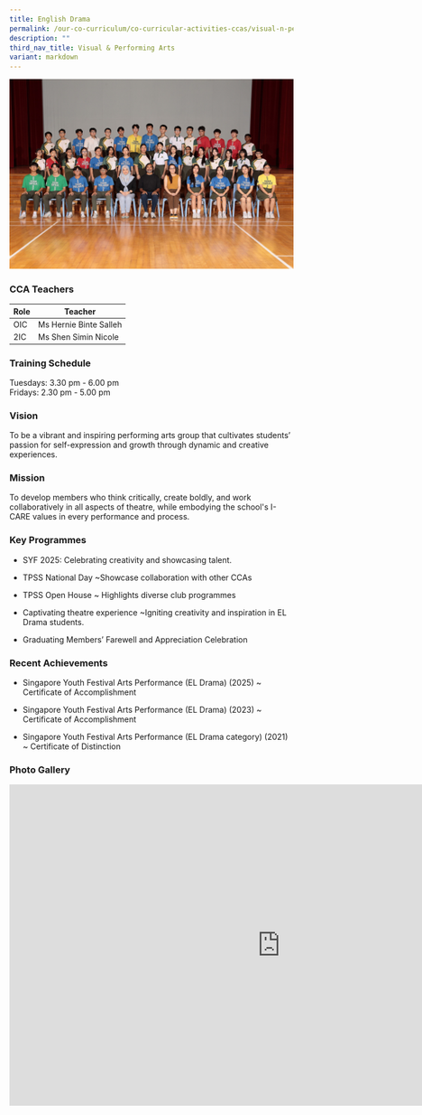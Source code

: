 ```yaml
---
title: English Drama
permalink: /our-co-curriculum/co-curricular-activities-ccas/visual-n-performing-arts/english-drama/
description: ""
third_nav_title: Visual & Performing Arts
variant: markdown
---
```

![](/images/English_Drama.jpg)

### CCA Teachers

| Role | Teacher |
|---|---|
| OIC | Ms Hernie Binte Salleh |
| 2IC | Ms Shen Simin Nicole |

### Training Schedule
Tuesdays: 3.30 pm - 6.00 pm <br>Fridays: 2.30 pm - 5.00 pm

### Vision
To be a vibrant and inspiring performing arts group that cultivates students’ passion for self-expression and growth through dynamic and creative experiences.

### Mission
To develop members who think critically, create boldly, and work collaboratively in all aspects of theatre, while embodying the school's I-CARE values in every performance and process.

### Key Programmes

*   SYF 2025: Celebrating creativity and showcasing talent.
    
*   TPSS National Day ~Showcase collaboration with other CCAs
    
*   TPSS Open House ~ Highlights diverse club programmes
    
*   Captivating theatre experience ~Igniting creativity and inspiration in EL Drama students.
    
*   Graduating Members’ Farewell and Appreciation Celebration
    
### Recent Achievements


*   Singapore Youth Festival Arts Performance (EL Drama) (2025) ~ Certificate of Accomplishment
    
*   Singapore Youth Festival Arts Performance (EL Drama) (2023) ~ Certificate of Accomplishment
    
*   Singapore Youth Festival Arts Performance (EL Drama category) (2021) ~ Certificate of Distinction
    


### Photo Gallery
<iframe allowfullscreen="true" height="569" width="960" frameborder="0" src="https://docs.google.com/presentation/d/e/2PACX-1vTYRE0ZF8V_xdiuoOVaz_7Kjn8UlgXAstMFXVzT8QtPsqmIK5nheFu4L61KbJtlLgyP2dDWNuF8bnFX/pubembed?start=true&amp;loop=true&amp;delayms=3000"></iframe>